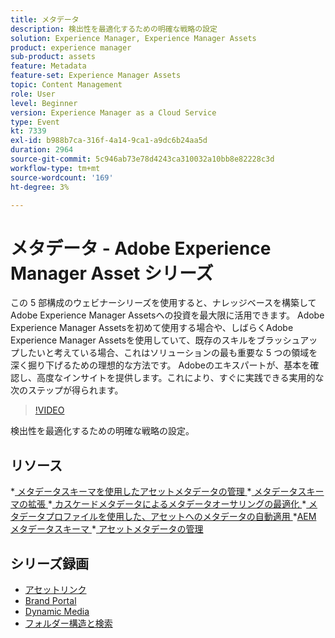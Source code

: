 ```yaml
---
title: メタデータ
description: 検出性を最適化するための明確な戦略の設定
solution: Experience Manager, Experience Manager Assets
product: experience manager
sub-product: assets
feature: Metadata
feature-set: Experience Manager Assets
topic: Content Management
role: User
level: Beginner
version: Experience Manager as a Cloud Service
type: Event
kt: 7339
exl-id: b988b7ca-316f-4a14-9ca1-a9dc6b24aa5d
duration: 2964
source-git-commit: 5c946ab73e78d4243ca310032a10bb8e82228c3d
workflow-type: tm+mt
source-wordcount: '169'
ht-degree: 3%

---
```


# メタデータ - Adobe Experience Manager Asset シリーズ

この 5 部構成のウェビナーシリーズを使用すると、ナレッジベースを構築してAdobe Experience Manager Assetsへの投資を最大限に活用できます。 Adobe Experience Manager Assetsを初めて使用する場合や、しばらくAdobe Experience Manager Assetsを使用していて、既存のスキルをブラッシュアップしたいと考えている場合、これはソリューションの最も重要な 5 つの領域を深く掘り下げるための理想的な方法です。 Adobeのエキスパートが、基本を確認し、高度なインサイトを提供します。これにより、すぐに実践できる実用的な次のステップが得られます。

>[!VIDEO](https://video.tv.adobe.com/v/332134/?quality=12&learn=on&hidetitle=true)

検出性を最適化するための明確な戦略の設定。

## リソース

*[ メタデータスキーマを使用したアセットメタデータの管理 ](https://experienceleague.adobe.com/docs/experience-manager-learn/assets/authoring/metadata.html?lang=ja)
*[ メタデータスキーマの拡張 ](https://experienceleague.adobe.com/docs/experience-manager-learn/assets/configuring/metadata-schemas.html?lang=ja)
*[ カスケードメタデータによるメタデータオーサリングの最適化 ](https://experienceleague.adobe.com/docs/experience-manager-learn/assets/metadata/cascade-metadata-feature-video-use.html?lang=ja)
*[ メタデータプロファイルを使用した、アセットへのメタデータの自動適用 ](https://experienceleague.adobe.com/docs/experience-manager-learn/assets/configuring/metadata-profiles.html?lang=ja)
*[AEM メタデータスキーマ ](https://experienceleague.adobe.com/docs/experience-manager-65/assets/administer/metadata-schemas.html?lang=ja#administer)
*[ アセットメタデータの管理 ](https://experienceleague.adobe.com/docs/experience-manager-65/assets/using/metadata.html?lang=ja#RegisteringacustomnamespacewithinAEM)

## シリーズ録画

* [アセットリンク](asset-link.md)
* [Brand Portal](brand-portal.md)
* [Dynamic Media](dynamic-media.md)
* [フォルダー構造と検索](folder-structure-search.md)
